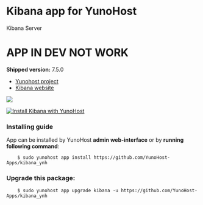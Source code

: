 # Kibana app for YunoHost
Kibana Server

# APP IN DEV NOT WORK

**Shipped version:** 7.5.0

- [Yunohost project](https://yunohost.org)
- [Kibana website](https://www.elastic.co/fr/products/kibana)

![](https://www.ambient-it.net/wp-content/uploads/2019/04/LOGO1-KIBANA-200x175-.jpg)


[![Install Kibana with YunoHost](https://install-app.yunohost.org/install-with-yunohost.png)](https://install-app.yunohost.org/?app=kibana)


### Installing guide

 App can be installed by YunoHost **admin web-interface** or by **running following command**:

        $ sudo yunohost app install https://github.com/YunoHost-Apps/kibana_ynh

 
### Upgrade this package:

        $ sudo yunohost app upgrade kibana -u https://github.com/YunoHost-Apps/kibana_ynh
